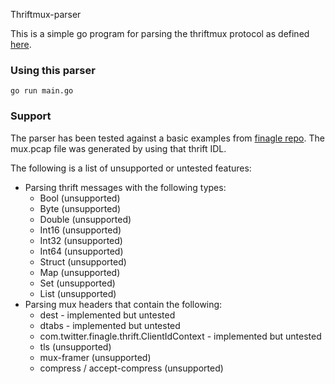 Thriftmux-parser

This is a simple go program for parsing the thriftmux protocol as defined [here](https://github.com/twitter/finagle/blob/60705fd270a3ef85c2d31ae09626971cb12b77a8/finagle-mux/src/main/scala/com/twitter/finagle/mux/package.scala).

### Using this parser

```
go run main.go
```

### Support

The parser has been tested against a basic examples from [finagle repo](https://github.com/twitter/finagle/blob/develop/finagle-thriftmux/src/test/thrift/testservice.thrift). The mux.pcap file was generated by using that thrift IDL.

The following is a list of unsupported or untested features:
- Parsing thrift messages with the following types:
  - Bool (unsupported)
  - Byte (unsupported)
  - Double (unsupported)
  - Int16 (unsupported)
  - Int32 (unsupported)
  - Int64 (unsupported)
  - Struct (unsupported)
  - Map (unsupported)
  - Set (unsupported)
  - List (unsupported)
- Parsing mux headers that contain the following:
  - dest - implemented but untested
  - dtabs - implemented but untested
  - com.twitter.finagle.thrift.ClientIdContext - implemented but untested
  - tls (unsupported)
  - mux-framer (unsupported)
  - compress / accept-compress (unsupported)
